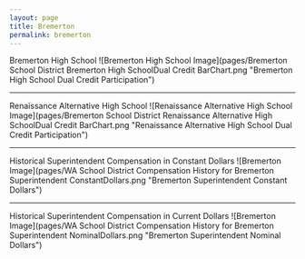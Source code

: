 ```yaml
---
layout: page
title: Bremerton
permalink: bremerton
---
```



Bremerton High School
![Bremerton High School Image](pages/Bremerton School District Bremerton High SchoolDual Credit BarChart.png "Bremerton High School Dual Credit Participation")

___

Renaissance Alternative High School
![Renaissance Alternative High School Image](pages/Bremerton School District Renaissance Alternative High SchoolDual Credit BarChart.png "Renaissance Alternative High School Dual Credit Participation")

___

Historical Superintendent Compensation in Constant Dollars
![Bremerton Image](pages/WA School District Compensation History for Bremerton Superintendent ConstantDollars.png "Bremerton Superintendent Constant Dollars")

___

Historical Superintendent Compensation in Current Dollars
![Bremerton Image](pages/WA School District Compensation History for Bremerton Superintendent NominalDollars.png "Bremerton Superintendent Nominal Dollars")